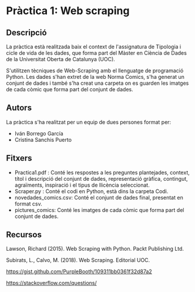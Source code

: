    
# Pràctica 1: Web scraping

## Descripció

La pràctica està realitzada baix el context de l'assignatura de Tipologia i cicle de vida de les dades, que forma part del Màster en Ciència de Dades de la Universitat Oberta de Catalunya (UOC).

S'utilitzen tècniques de Web-Scraping amb el llenguatge de programació Python. Les dades s'han extret de la web Norma Comics, s'ha generat un conjunt de dades i també s'ha creat una carpeta on es guarden les imatges de cada còmic que forma part del conjunt de dades.

## Autors

La pràctica s'ha realitzat per un equip de dues persones format per:
* Iván Borrego García
* Cristina Sanchis Puerto

## Fitxers

* Practica1.pdf : Conté les respostes a les preguntes plantejades, context, títol i descripció del conjunt de dades, representació gràfica, contingut, agraïments, inspiració i el tipus de llicència seleccionat.
* Scraper.py : Conté el codi en Python, està dins la carpeta Codi.
* novedades_comics.csv: Conté el conjunt de dades final, presentat en format csv.
* pictures_comics: Conté les imatges de cada còmic que forma part del conjunt de dades.

## Recursos

Lawson, Richard (2015). Web Scraping with Python. Packt Publishing Ltd.

Subirats, L., Calvo, M. (2018). Web Scraping. Editorial UOC.

https://gist.github.com/PurpleBooth/109311bb0361f32d87a2

https://stackoverflow.com/questions/

